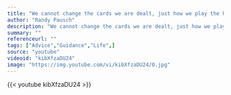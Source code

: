 ```yaml
---
title: "We cannot change the cards we are dealt, just how we play the hand."
author: "Randy Pausch"
description: "We cannot change the cards we are dealt, just how we play the hand. - Randy Pausch quotes from GetInspired365.com"
summary: ""
referenceurl: ""
tags: ["Advice","Guidance","Life",]
source: "youtube"
videoid: "kibXfzaDU24"
image: "https://img.youtube.com/vi/kibXfzaDU24/0.jpg"
---
```


{{< youtube kibXfzaDU24 >}}
